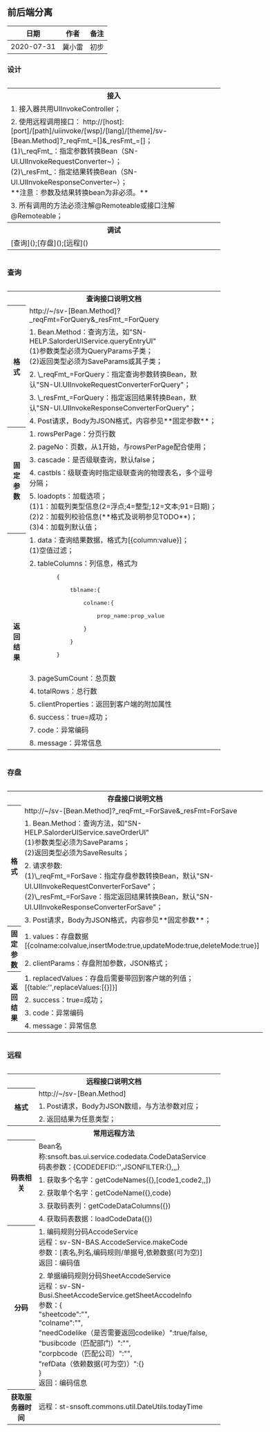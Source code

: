 ## 前后端分离

|日期|作者|备注|
|------|------|------|
|2020-07-31|冀小雷|初步|

### 设计

<table style="display:inline-block;width:auto;margin-right:10px">
	<tr>
		<th align="center" colspan='1'>接入</th>
	</tr>
	<tr>
		<td>1. 接入器共用UIInvokeController；</td>
	</tr>
	<tr>
		<td>2. 使用远程调用接口：
		http://[host]:[port]/[path]/uiinvoke/[wsp]/[lang]/[theme]/sv-[Bean.Method]?_reqFmt_=[]&_resFmt_=[]；<br/>
			(1)\_reqFmt_：指定参数转换Bean（SN-UI.UIInvokeRequestConverter~）；<br/>
			(2)\_resFmt_：指定结果转换Bean（SN-UI.UIInvokeResponseConverter~）；<br/>
			**注意：参数及结果转换bean为非必须。**
		</td>
	</tr>
	<tr>
		<td>3. 所有调用的方法必须注解@Remoteable或接口注解@Remoteable；
		</td>
	</tr>
	<tr>
		<th align="center" colspan='1'>调试</th>
	</tr>
	<tr>
		<td>[查询]();[存盘]();[远程]()</td>
	</tr>
</table>

### 查询

<table style="display:inline-block;width:auto;margin-right:10px">
	<tr>
		<th align="center" colspan='2'>查询接口说明文档</th>
	</tr>
	<tr>
		<th align="center" rowspan='5'>格式</th>
		<td>http://~/sv-[Bean.Method]?_reqFmt=ForQuery&_resFmt_=ForQuery</td>
	</tr>
	<tr>
		<td>1. Bean.Method：查询方法，如"SN-HELP.SalorderUIService.queryEntryUI"
		<br/>(1)参数类型必须为QueryParams子类；
		<br/>(2)返回类型必须为SaveParams或其子类；
		</td>
	</tr>
	<tr>
        <td>2. \_reqFmt_=ForQuery：指定查询参数转换Bean，默认"SN-UI.UIInvokeRequestConverterForQuery"；
    </tr>
	<tr>
		<td>3. \_resFmt_=ForQuery：指定返回结果转换Bean，默认"SN-UI.UIInvokeResponseConverterForQuery"；
	</tr>
	<tr>
		<td>4. Post请求，Body为JSON格式，内容参见**固定参数**；
	</tr>
	<tr>
		<th align="center" rowspan='5'>固定参数</th>
		<td>1. rowsPerPage：分页行数</td>
	</tr>
	<tr>
		<td>2. pageNo：页数，从1开始，与rowsPerPage配合使用；</td>
	</tr>
	<tr>
		<td>3. cascade：是否级联查询，默认false；</td>
	</tr>
	<tr>
		<td>4. castbls：级联查询时指定级联查询的物理表名，多个逗号分隔；</td>
	</tr>
	<tr>
		<td>5. loadopts：加载选项；
			<br/>(1)1：加载列类型信息(2=浮点;4=整型;12=文本;91=日期)；
			<br/>(2)2：加载列校验信息(**格式及说明参见TODO**)；
			<br/>(3)4：加载列默认值；
		</td>
	</tr>
	<tr>
		<th align="center" rowspan='8'>返回结果</th>
		<td>1. data：查询结果数据，格式为[{column:value}]；
			<br/>(1)空值过滤；
		</td>
	</tr>
	<tr>
		<td>2. tableColumns：列信息，格式为<br/><pre>
		{<br/>
			tblname:{<br/>
				colname:{<br/>
					prop_name:prop_value<br/>
				}<br/>
			}<br/>
		}
		</pre></td>
	</tr>
	<tr>
		<td>3. pageSumCount：总页数</td>
	</tr>
	<tr>
		<td>4. totalRows：总行数</td>
	</tr>
	<tr>
		<td>5. clientProperties：返回到客户端的附加属性</td>
	</tr>
	<tr>
		<td>6. success：true=成功；</td>
	</tr>
	<tr>
		<td>7. code：异常编码</td>
	</tr>
	<tr>
		<td>8. message：异常信息</td>
	</tr>
</table>

### 存盘


<table style="display:inline-block;width:auto;margin-right:10px">
	<tr>
		<th align="center" colspan='2'>存盘接口说明文档</th>
	</tr>
	<tr>
		<th align="center" rowspan='4'>格式</th>
		<td>http://~/sv-[Bean.Method]?_reqFmt_=ForSave&_resFmt=ForSave</td>
	</tr>
	<tr>
		<td>1. Bean.Method：查询方法，如"SN-HELP.SalorderUIService.saveOrderUI"
		<br/>(1)参数类型必须为SaveParams；
		<br/>(2)返回类型必须为SaveResults；
		</td>
	</tr>
	<tr>
		<td>2. 请求参数:
		<br/>(1)\_reqFmt_=ForSave：指定存盘参数转换Bean，默认"SN-UI.UIInvokeRequestConverterForSave"；
		<br/>(2)\_resFmt_=ForSave：指定返回结果转换Bean，默认"SN-UI.UIInvokeResponseConverterForSave"；
	</tr>
	<tr>
		<td>3. Post请求，Body为JSON格式，内容参见**固定参数**；
	</tr>
	<tr>
		<th align="center" rowspan='2'>固定参数</th>
		<td>1. values：存盘数据<br/>
		[{colname:colvalue,insertMode:true,updateMode:true,deleteMode:true}]
		</td>
	</tr>
	<tr>
		<td>2. clientParams：存盘附加参数，JSON格式；</td>
	</tr>
	<tr>
		<th align="center" rowspan='8'>返回结果</th>
		<td>1. replacedValues：存盘后需要带回到客户端的列值；<br/>
		[{table:'',replaceValues:[{}]}]
		</td>
	</tr>
	<tr>
		<td>2. success：true=成功；</td>
	</tr>
	<tr>
		<td>3. code：异常编码</td>
	</tr>
	<tr>
		<td>4. message：异常信息</td>
	</tr>
</table>

### 远程

<table style="display:inline-block;width:auto;margin-right:10px">
	<tr>
		<th align="center" colspan='2'>远程接口说明文档</th>
	</tr>
	<tr>
		<th align="center" rowspan='3'>格式</th>
		<td>http://~/sv-[Bean.Method]</td>
	</tr>
	<tr>
		<td>1. Post请求，Body为JSON数组，与方法参数对应；
	</tr>
	<tr>
		<td>2. 返回结果为任意类型；
	</tr>
	<tr>
		<th align="center" colspan='2'>常用远程方法</th>
	</tr>
	<tr>
		<th align="center" rowspan='5'>码表相关</th>
		<td>Bean名称:snsoft.bas.ui.service.codedata.CodeDataService<br/>
		码表参数：{CODEDEFID:'',JSONFILTER:{},,,}
		</td>
	</tr>
	<tr>
		<td>1. 获取多个名字：getCodeNames({},[code1,code2,,])</td>
	</tr>
	<tr>
		<td>2. 获取单个名字：getCodeName({},code)</td>
	</tr>
	<tr>
		<td>3. 获取码表列：getCodeDataColumns({})</td>
	</tr>
	<tr>
		<td>4. 获取码表数据：loadCodeData({})</td>
	</tr>
	<tr>
		<th align="center" rowspan='2'>分码</th>
		<td>1. 编码规则分码AccodeService<br/>
		    远程：sv-SN-BAS.AccodeService.makeCode<br/>
            参数：[表名,列名,编码规则/单据号,依赖数据(可为空)]<br/>
            返回：编码值
		</td>
	</tr>
	<tr>
		<td>2. 单据编码规则分码SheetAccodeService<br/>
		    远程：sv-SN-Busi.SheetAccodeService.getSheetAccodeInfo<br/>
            参数：{<br/>
                    "sheetcode":"",<br/>
                    "colname":"",<br/>
                    "needCodelike（是否需要返回codelike）":true/false,<br/>
                    "busibcode（匹配部门）":"",<br/>
                    "corpbcode（匹配公司）":"",<br/>
                    "refData（依赖数据(可为空)）":{}<br/>
                  }<br/>
            返回：编码信息
		</td>
	</tr>
	<tr>
        <th align="center" rowspan='1'>获取服务器时间</th>
        <td>远程：st-snsoft.commons.util.DateUtils.todayTime
        </td>
    </tr>
</table>